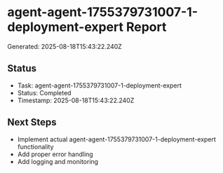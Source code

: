 # agent-agent-1755379731007-1-deployment-expert Report

Generated: 2025-08-18T15:43:22.240Z

## Status
- Task: agent-agent-1755379731007-1-deployment-expert
- Status: Completed
- Timestamp: 2025-08-18T15:43:22.240Z

## Next Steps
- Implement actual agent-agent-1755379731007-1-deployment-expert functionality
- Add proper error handling
- Add logging and monitoring
